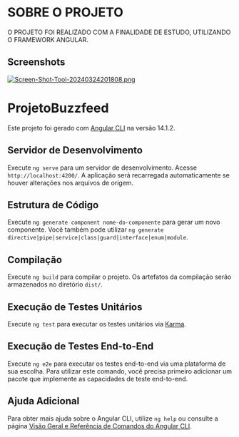 
# SOBRE O PROJETO

O PROJETO FOI REALIZADO COM A FINALIDADE DE ESTUDO, UTILIZANDO O FRAMEWORK ANGULAR.



## Screenshots

[![Screen-Shot-Tool-20240324201808.png](https://i.postimg.cc/gkvmYnM9/Screen-Shot-Tool-20240324201808.png)](https://postimg.cc/SJNwdNFV)


# ProjetoBuzzfeed

Este projeto foi gerado com [Angular CLI](https://github.com/angular/angular-cli) na versão 14.1.2.

## Servidor de Desenvolvimento

Execute `ng serve` para um servidor de desenvolvimento. Acesse `http://localhost:4200/`. A aplicação será recarregada automaticamente se houver alterações nos arquivos de origem.

## Estrutura de Código

Execute `ng generate component nome-do-componente` para gerar um novo componente. Você também pode utilizar `ng generate directive|pipe|service|class|guard|interface|enum|module`.

## Compilação

Execute `ng build` para compilar o projeto. Os artefatos da compilação serão armazenados no diretório `dist/`.

## Execução de Testes Unitários

Execute `ng test` para executar os testes unitários via [Karma](https://karma-runner.github.io).

## Execução de Testes End-to-End

Execute `ng e2e` para executar os testes end-to-end via uma plataforma de sua escolha. Para utilizar este comando, você precisa primeiro adicionar um pacote que implemente as capacidades de teste end-to-end.

## Ajuda Adicional

Para obter mais ajuda sobre o Angular CLI, utilize `ng help` ou consulte a página [Visão Geral e Referência de Comandos do Angular CLI](https://angular.io/cli).
